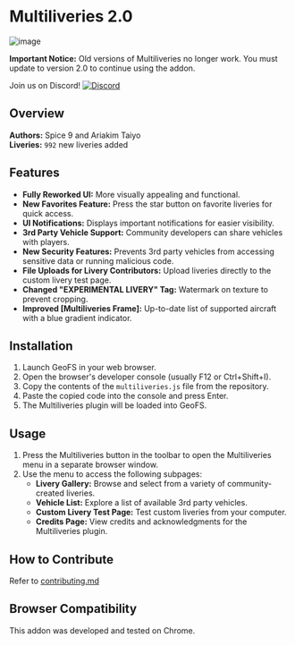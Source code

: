 # Multiliveries 2.0

![image](https://github.com/Spice9/Geofs-Multiliveries/assets/79466778/1f2c2d53-957f-4d0d-add4-197c49905ffd)

**Important Notice:** Old versions of Multiliveries no longer work. You must update to version 2.0 to continue using the addon.

Join us on Discord! [![Discord](https://img.shields.io/discord/1008808128189579325.svg?label=&logo=discord&logoColor=ffffff&color=7389D8&labelColor=6A7EC2)](https://discord.gg/GnU7kBcXtR)

## Overview
**Authors:** Spice 9 and Ariakim Taiyo<br>
**Liveries:** `992` new liveries added<br>

## Features
- **Fully Reworked UI:** More visually appealing and functional.
- **New Favorites Feature:** Press the star button on favorite liveries for quick access.
- **UI Notifications:** Displays important notifications for easier visibility.
- **3rd Party Vehicle Support:** Community developers can share vehicles with players.
- **New Security Features:** Prevents 3rd party vehicles from accessing sensitive data or running malicious code.
- **File Uploads for Livery Contributors:** Upload liveries directly to the custom livery test page.
- **Changed "EXPERIMENTAL LIVERY" Tag:** Watermark on texture to prevent cropping.
- **Improved [Multiliveries Frame]:** Up-to-date list of supported aircraft with a blue gradient indicator.

## Installation

1. Launch GeoFS in your web browser.
2. Open the browser's developer console (usually F12 or Ctrl+Shift+I).
3. Copy the contents of the `multiliveries.js` file from the repository.
4. Paste the copied code into the console and press Enter.
5. The Multiliveries plugin will be loaded into GeoFS.

## Usage

1. Press the Multiliveries button in the toolbar to open the Multiliveries menu in a separate browser window.
2. Use the menu to access the following subpages:
   - **Livery Gallery:** Browse and select from a variety of community-created liveries.
   - **Vehicle List:** Explore a list of available 3rd party vehicles.
   - **Custom Livery Test Page:** Test custom liveries from your computer.
   - **Credits Page:** View credits and acknowledgments for the Multiliveries plugin.

## How to Contribute
Refer to [contributing.md](https://github.com/Spice9/Geofs-Multiliveries/blob/main/contributing.md)

## Browser Compatibility
This addon was developed and tested on Chrome.
